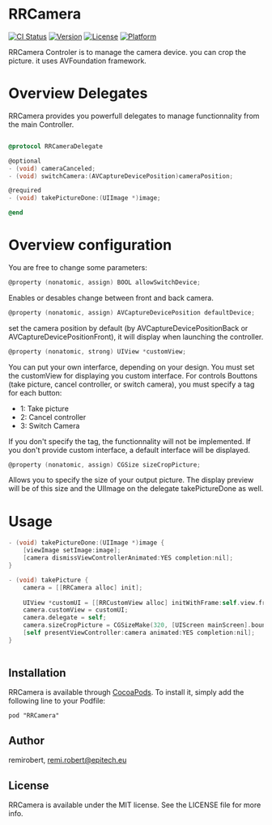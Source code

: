 RRCamera
==================

[![CI Status](http://img.shields.io/travis/remirobert/RRCustomPageController.svg?style=flat)](https://travis-ci.org/remirobert/RRCamera)
[![Version](https://img.shields.io/cocoapods/v/RRCustomPageController.svg?style=flat)](http://cocoadocs.org/docsets/RRCamera)
[![License](https://img.shields.io/cocoapods/l/RRCustomPageController.svg?style=flat)](http://cocoadocs.org/docsets/RRColorAverageBanner)
[![Platform](https://img.shields.io/cocoapods/p/RRCustomPageController.svg?style=flat)](http://cocoadocs.org/docsets/RRCamera)

RRCamera Controler is to manage the camera device. you can crop the picture. it uses AVFoundation framework.

Overview Delegates
==================

RRCamera provides you powerfull delegates to manage functionnality from the main Controller.

``` Objective-C

@protocol RRCameraDelegate

@optional
- (void) cameraCanceled;
- (void) switchCamera:(AVCaptureDevicePosition)cameraPosition;

@required
- (void) takePictureDone:(UIImage *)image;

@end

```

Overview configuration
======================

You are free to change some parameters:

``` Objective-C
@property (nonatomic, assign) BOOL allowSwitchDevice;
```
Enables or desables change between front and back camera.

``` Objective-C
@property (nonatomic, assign) AVCaptureDevicePosition defaultDevice;
```
set the camera position by default (by AVCaptureDevicePositionBack or AVCaptureDevicePositionFront), it will display when launching the controller.

``` Objective-C
@property (nonatomic, strong) UIView *customView;
```
You can put your own interfarce, depending on your design. You must set the customView for displaying you custom interface. For controls Bouttons (take picture, cancel controller, or switch camera), you must specify a tag for each button:
 - 1: Take picture
 - 2: Cancel controller
 - 3: Switch Camera

If you don't specify the tag, the functionnality will not be implemented.
If you don't provide custom interface, a default interface will be displayed.

``` Objective-C
@property (nonatomic, assign) CGSize sizeCropPicture;
```
Allows you to specify the size of your output picture. The display preview will be of this size and the UIImage on the delegate takePictureDone as well.

Usage
=====

``` Objective-c
- (void) takePictureDone:(UIImage *)image {
    [viewImage setImage:image];
    [camera dismissViewControllerAnimated:YES completion:nil];
}

- (void) takePicture {
    camera = [[RRCamera alloc] init];
    
    UIView *customUI = [[RRCustomView alloc] initWithFrame:self.view.frame];
    camera.customView = customUI;
    camera.delegate = self;
    camera.sizeCropPicture = CGSizeMake(320, [UIScreen mainScreen].bounds.size.height);
    [self presentViewController:camera animated:YES completion:nil];
}
    
```
## Installation

RRCamera is available through [CocoaPods](http://cocoapods.org). To install
it, simply add the following line to your Podfile:

    pod "RRCamera"

## Author

remirobert, remi.robert@epitech.eu

## License

RRCamera is available under the MIT license. See the LICENSE file for more info.
